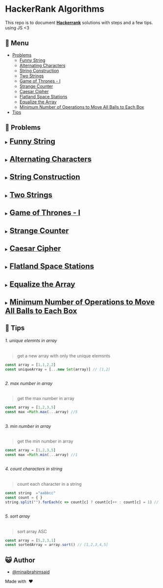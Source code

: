 # HackerRank Algorithms

This repo is to document **[Hackerrank](https://www.hackerrank.com/dashboard)** solutions with steps and a few tips. using JS <3

## :bookmark_tabs: Menu

- [Problems](#scroll-problems)
  - [Funny String](#funny-string)
  - [Alternating Characters](#alternating-characters)
  - [String Construction](#string-construction)
  - [Two Strings](#two-strings)
  - [Game of Thrones - I](#game-of-thrones)
  - [Strange Counter](#strange-counter)
  - [Caesar Cipher](#caesar-cipher)
  - [Flatland Space Stations](#flatland-space-stations)
  - [Equalize the Array](#equalize-the-arrays)
  - [Minimum Number of Operations to Move All Balls to Each Box](#Minimum-Number-of-Operations-to-Move-All-Balls-to-Each-Box)
- [Tips](#Tips)

## :scroll: Problems

<details>
 <summary id="funny-string"><b><u><font size="+2">Funny String</font></u></b></summary>
<br/>
  
*Problem :* https://www.hackerrank.com/challenges/funny-string/problem
  
 > If we need to compare between two arrays/string with the reserved version of this array , think about looping the array for the index 0 , and index (length -1 ), also if we have one condition that or one letter tells us the result, then return inside the for loop to prevent completing the loop and save execution time

**My solution :**

```js
    const arr = s.split("")
    for (let i =0 ; i
        const diff = arr[i].charCodeAt() - arr[i+1].charCodeAt()
        const diff2 = arr.at(-1*(i+1)).charCodeAt() - arr.at(-1*(i+2)).charCodeAt()
        if (Math.abs(diff)  !==  Math.abs(diff2)) return "Not Funny"
    }
    return "Funny"
```

**steps :-**  
1- convert the string to array

2- loop on this array

3- get the difference between first 2 letters  

4- get the difference between last 2 letters // reversed

5- get the absolute diff between the two diff

6- if not equal return " Not Funny"

</details>

##

<details>
 <summary id="alternating-characters"><b><u><font size="+2">Alternating Characters</font></u></b></summary>
<br/>
    
**Problem :** https://www.hackerrank.com/challenges/alternating-characters/problem

> if we need just a count , think about the length , also if we need to execute some operation of any sequence of characters inside a string the `regex` and `replaceAll` are very powerful tools

**My solution :**

```js
const clearString = s.replaceAll(/[A]+/g, "A").replaceAll(/[B]+/g, "B");
return s.length - clearString.length;
```

**steps :-**  
1- replace all repeated "A" with only one letter "A" and all repeated "B" with only one letter "B" , now I have the final string (the good one)

2- get the difference of the length to know how many character should I remove

</details>

##

<details>
 <summary id="string-construction"><b><u><font size="+2">String Construction</font></u></b></summary>
<br/>
  
  
 **Problem :** https://www.hackerrank.com/challenges/string-construction/problem

> if we need to count a unique characters , think about the Set

**NOT my solution :**

```js
return new Set(s.split("")).size;
```

**steps :-**  
1- in this problem they need to count cost of any additional character which is not in the string we are trying to build, so in other words need to get any unique addition so if we have "aa" string it will cost 1$ , if we have "ababo" , it will cost 3$ and so on

</details>

##

<details>
 <summary id="two-strings"><b><u><font size="+2">Two Strings</font></u></b></summary>
<br/>

**Problem :** https://www.hackerrank.com/challenges/two-strings/problem?isFullScreen=true

> Try to save looping times

**my solution :**

```js
const arraySet = [...new Set(s1.split(""))];
return !!arraySet.find((c) => s2.includes(c)) ? "YES" : "NO";
```

**steps :-**  
1- get all unique chars in s1 in array

2- find function get the first element match the condition so no need to loop on the others chars

  </details>

##

<details>
  <summary id="game-of-thrones"><b><u><font size="+2">Game of Thrones - I</font></u></b></summary>
  <br/>

**Problem :** https://www.hackerrank.com/challenges/game-of-thrones/problem

> if we have semantic string , think about using %

**my solution :**

```js
const count = {};
s.split("").forEach((c) => {
  count[c] ? (count[c] = count[c] + 1) : (count[c] = 1);
});
const freq = Object.values(count);
return freq.filter((c) => c % 2 !== 0).length > 1 ? "NO" : "YES";
```

**steps :-**  
1- I get the count of each character because we need to have only one odd number of characters

2- check if we have more than one or not

  </details>

##

<details>
  <summary id="strange-counter"><b><u><font size="+2">Strange Counter</font></u></b></summary>
<br/>

**Problem :** https://www.hackerrank.com/challenges/strange-code/problem?isFullScreen=true

> some time using two pointer is very good solution

**my solution :**

```js
let start = 1;
let end = 3;
let n = 1;
while (t > end) {
  n++;
  start = end + 1;
  end = end + [...Array(n - 1).keys()].reduce((t, v, i) => t * 2, 3);
}
const head = [...Array(n - 1).keys()].reduce((t, v, i) => t * 2, 3);
return head - (t - start);
```

**steps :-**  
1- I created two pointer for the start and end values n which is number of loops

2- while the time is not between the two pointers it means we should keep looping

3- update the start and end pointer adn increase the number of loops

note : to calculate the head of the loop I used this formula `[...Array(n-1).keys()].reduce((t, v, i) =>t*2 , 3)`

4-the value should be the head - the different between the time and the start pointer

</details>

##

<details>
  <summary id="caesar-cipher"><b><u><font size="+2">Caesar Cipher</font></u></b></summary>
<br/>

**Problem :** https://www.hackerrank.com/challenges/caesar-cipher-1/problem?isFullScreen=false

> some time using two pointer is very good solution

**my solution :**

```js
  // Write your code here
  const alphabetLower = 'abcdefghijklmnopqrstuvwxyz'
  const alphabetUpper = 'abcdefghijklmnopqrstuvwxyz'.toUpperCase()

  return s
    .split('')
    .map((c) => {
      if (
        c.charCodeAt() >= 'a'.charCodeAt() &&
        c.charCodeAt() <= 'z'.charCodeAt()
      ) {
        const index = c.charCodeAt() - 'a'.charCodeAt()

        return alphabetLower[(index + k) % 26]
      }

      if (
        c.charCodeAt() >= 'A'.charCodeAt() &&
        c.charCodeAt() <= 'Z'.charCodeAt()
      ) {
        const index = c.charCodeAt() - 'A'.charCodeAt()

        return alphabetUpper[(index + k) % 26]
      }
      return c
    })
    .join('')
```
</details>
  
##

<details>
  <summary id="flatland-space-stations"><b><u><font size="+2">Flatland Space Stations</font></u></b></summary>
<br/>

**Problem :** https://www.hackerrank.com/challenges/flatland-space-stations/problem?isFullScreen=true

> think about the sort function if we need to get diffrenet bwtween elemnst in array 

**my solution :**

```js
  const sorted = c.sort((a, b) => a - b)
  const spaces = []
  for (let i = 1; i < sorted.length; i++) {
      const midSpace = sorted[i] -sorted[i - 1]
      spaces.push(Math.floor(midSpace / 2))
    
  }
  return Math.max(...spaces, n - 1 - sorted.at(-1) , sorted[0])
```

**steps :-**  
1- sort the array
                                      
2- get the min space between the elemnt

3- return the max between the space array and the first and the last elemnt                   

</details>

##

<details>
  <summary id="equalize-the-arrays"><b><u><font size="+2">Equalize the Array</font></u></b></summary>
<br/>

**Problem :** https://www.hackerrank.com/challenges/equality-in-a-array/problem?isFullScreen=true

**my solution :**

```js
  // Write your code here
  const count = {}
  arr.forEach((c) => (count[c] ? count[c]++ : (count[c] = 1)))
  return arr.length - Math.max(...Object.values(count))
```

**steps :-**  
1- count each elemnt in the array 
                                      
2- the min number should be the array length - the cound of the most repeated elemnet 


</details>

##

<details>
  <summary id="Minimum-Number-of-Operations-to-Move-All-Balls-to-Each-Box"><b><u><font size="+2">Minimum Number of Operations to Move All Balls to Each Box</font></u></b></summary>
<br/>

**Problem :** https://leetcode.com/problems/minimum-number-of-operations-to-move-all-balls-to-each-box/

**my solution :**

```js
  const moves = []
  const indexes = boxes.split("").map((e, i) => e === '1' ? i : -1).filter(_ => _ >= 0)
  for (let i = 0; i < boxes.length; i++) {
    moves[i] = 0
    for (let j = 0; j < indexes.length; j++) {
        moves[i] = moves[i] + Math.abs(i - indexes[j])
    }
  }
 return moves 
```

**steps :-**  
1- get array of indexes for each '1' elemnt 
                                      
2- loop and add the Math.abs(i - indexes[j])


</details>

## :blue_book: Tips

###### 1. unique elemnts in array 

> get a new array with only the unique elemsnts 

```javascript
const array = [1,1,2,2]
const uniqueArray = [...new Set(array)] // [1,2]
```
##

###### 2. max number in array

> get the max number in array

```javascript
const array = [1,2,3,5]
const max =Math.max(...array) //5
```
##

###### 3. min number in array

> get the min number in array

```javascript
const array = [1,2,3,5]
const max =Math.min(...array) //1
```
##

###### 4. count characters in string

> count each character in a string

```javascript
const string  ="aabbcc"
const count = { }
string.split("").forEach(c => count[c] ? count[c]++ : count[c] = 1) // { a: 2, b: 2, c: 2 }
```
##

###### 5. sort array

> sort array ASC
```javascript
const array = [5,2,3,1]
const sortedArray = array.sort() // [1,2,3,4,5]
```
##

## :smiley_cat: Author

- [@minaibrahimsaid](https://github.com/minaibrahimsaid/)

Made with &nbsp;❤️&nbsp;
